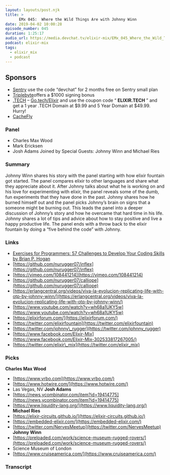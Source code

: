 ```yaml
---
layout: layouts/post.njk
title: >
      EMx 045:  Where the Wild Things Are with Johnny Winn
date: 2019-04-02 10:00:28
episode_number: 045
duration: 1:25:17
audio_url: https://media.devchat.tv/elixir-mix/EMx_045_Where_the_Wild_Things_Are_with_Johnny_Winn.mp3
podcast: elixir-mix
tags: 
  - elixir_mix
  - podcast
---
```


## **Sponsors**

- [Sentry](https://sentry.io/) use the code “devchat” for 2 months free on Sentry small plan
- [Triplebyte](https://triplebyte.com/elixir)offers a $1000 signing bonus
- [.TECH](https://get.tech/) – [Go.tech/Elixir](https://get.tech/?&coupon=ELIXIR.TECH&utm_source=Influencer&utm_medium=Podcast&utm_campaign=ElixirMix) and use the coupon code “ **ELIXIR.TECH** ” and get a 1 year .TECH Domain at $9.99 and 5 Year Domain at $49.99. Hurry!
- [CacheFly](https://www.cachefly.com/)

### **Panel**

- Charles Max Wood
- Mark Ericksen
- Josh Adams
Joined by Special Guests: Johnny Winn and Michael Ries
### **Summary**
Johnny Winn shares his story with the panel starting with how elixir fountain got started. The panel compares elixir to other languages and share what they appreciate about it. After Johnny talks about what he is working on and his love for experimenting with elixir, the panel reveals some of the dumb, fun experiments that they have done in the past. Johnny shares how he burned himself out and the panel picks Johnny’s brain on signs that a someone might be burning out. This leads the panel into a deeper discussion of Johnny’s story and how he overcame that hard time in his life. Johnny shares a lot of tips and advice about how to stay positive and live a happy productive life. The panel ends with a throw back to the elixir fountain by doing a “five behind the code” with Johnny.
### **Links**

- [Exercises for Programmers: 57 Challenges to Develop Your Coding Skills by Brian P. Hogan](https://www.amazon.com/Exercises-Programmers-Challenges-Develop-Coding-ebook/dp/B0170Q50LK/ref=sr_1_fkmrnull_1?ie=UTF8&qid=1548462018&sr=8-1&linkCode=ll1&tag=devchattv-20&linkId=f06bfe7482dca8bb751ed6d7cc86e2ab&language=en_US)&nbsp;
- [https://github.com/nurugger07/inflex](https://github.com/nurugger07/inflex)
- [https://vimeo.com/108441214](https://vimeo.com/108441214)
- [https://github.com/nurugger07/calliope](https://github.com/nurugger07/calliope)
- [https://erlangcentral.org/videos/viva-la-evolucion-replicating-life-with-otp-by-johnny-winn/](https://erlangcentral.org/videos/viva-la-evolucion-replicating-life-with-otp-by-johnny-winn/)
- [https://www.youtube.com/watch?v=wh68a1UKY5w](https://www.youtube.com/watch?v=wh68a1UKY5w)
- [https://elixirforum.com/](https://elixirforum.com/)
- [https://twitter.com/elixirfountain](https://twitter.com/elixirfountain)
- [https://twitter.com/johnny\_rugger](https://twitter.com/johnny_rugger)
- [https://www.facebook.com/Elixir-Mix](https://www.facebook.com/Elixir-Mix-302533817267005/)
- [https://twitter.com/elixir\_mix](https://twitter.com/elixir_mix)

### **Picks**
 **Charles Max Wood**
- [https://www.vrbo.com](https://www.vrbo.com/)
- [https://www.hotwire.com/](https://www.hotwire.com/)
- Las Vegas, NV
**Josh Adams**
- [https://news.ycombinator.com/item?id=19414775](https://news.ycombinator.com/item?id=19414775)
- [https://www.liquidity-lang.org/](https://www.liquidity-lang.org/)
**Michael Ries**
- [https://elixir-circuits.github.io/](https://elixir-circuits.github.io/)
- [https://embedded-elixir.com/](https://embedded-elixir.com/)
- [https://twitter.com/NervesMeetup](https://twitter.com/NervesMeetup)
**Johnny Winn**
- [https://preloaded.com/work/science-museum-rugged-rovers/](https://preloaded.com/work/science-museum-rugged-rovers/)
- Science Museum of London
- [https://www.cruiseamerica.com/](https://www.cruiseamerica.com/)


### Transcript


